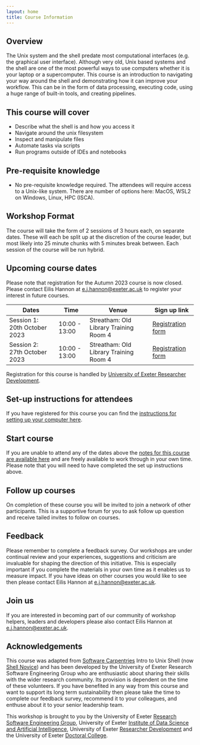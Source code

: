 ```yaml
---
layout: home
title: Course Information
---
```


## Overview

The Unix system and the shell predate most computational interfaces (e.g. the graphical user interface). Although very old, Unix based systems and the shell are one of the most powerful ways to use computers whether it is your laptop or a supercomputer. This course is an introduction to navigating your way around the shell and demonstrating how it can improve your workflow. This can be in the form of data processing, executing code, using a huge range of built-in tools, and creating pipelines.

## This course will cover

- Describe what the shell is and how you access it
- Navigate around the unix filesystem
- Inspect and manipulate files
- Automate tasks via scripts
- Run programs outside of IDEs and notebooks

## Pre-requisite knowledge

- No pre-requisite knowledge required. The attendees will require access to a Unix-like system. There are number of options here: MacOS, WSL2 on Windows, Linux, HPC (ISCA).

## Workshop Format

The course will take the form of 2 sessions of 3 hours each, on separate dates. These will each be split up at the discretion of the course leader, but most likely into 25 minute chunks with 5 minutes break between. Each session of the course will be run hybrid.

## Upcoming course dates

Please note that registration for the Autumn 2023 course is now closed. Please contact Eilis Hannon at <e.j.hannon@exeter.ac.uk> to register your interest in future courses.

| Dates | Time  | Venue | Sign up link |
|--- |--- |--- | --- |
| Session 1: 20th October 2023 | 10:00 - 13:00 | Streatham: Old Library Training Room 4  | [Registration form]( https://forms.office.com/r/iYb6xV0g6h) |
| Session 2: 27th October 2023 | 10:00 - 13:00 | Streatham: Old Library Training Room 4  | [Registration form]( https://forms.office.com/r/iYb6xV0g6h) |

Registration for this course is handled by [University of Exeter Researcher Development](https://www.exeter.ac.uk/research/doctoralcollege/early-career-researchers/traininganddevelopment/rdprogramme/).

## Set-up instructions for attendees

If you have registered for this course you can find the [instructions for setting up your computer here](https://uniexeterrse.github.io/intro-unix-shell/setup.html).

## Start course

If you are unable to attend any of the dates above the [notes for this course are available here](https://uniexeterrse.github.io/intro-unix-shell/contents.html) and are freely available to work through in your own time. Please note that you will need to have completed the set up instructions above.

## Follow up courses

On completion of these course you will be invited to join a network of other participants. This is a supportive forum for you to ask follow up question and receive tailed invites to follow on courses.

## Feedback

Please remember to complete a feedback survey. Our workshops are under continual review and your experiences, suggestions and criticism are invaluable for shaping the direction of this initiative. This is especially important if you complete the materials in your own time as it enables us to measure impact. If you have ideas on other courses you would like to see then please contact Eilis Hannon at <e.j.hannon@exeter.ac.uk>.

## Join us

If you are interested in becoming part of our community of workshop helpers, leaders and developers please also contact Eilis Hannon at <e.j.hannon@exeter.ac.uk>.

## Acknowledgements

This course was adapted from [Software Carpentries](https://software-carpentry.org/) Intro to Unix Shell (now [Shell Novice](https://swcarpentry.github.io/shell-novice/)) and has been developed by the University of Exeter Research Software Engineering Group who are enthusiastic about sharing their skills with the wider research community.
Its provision is dependent on the time of these volunteers.
If you have benefited in any way from this course and want to support its long term sustainability then please take the time to complete our feedback survey, recommend it to your colleagues, and enthuse about it to your senior leadership team.

This workshop is brought to you by the University of Exeter [Research Software Engineering Group](https://www.exeter.ac.uk/research/software-engineering/), University of Exeter [Institute of Data Science and Artificial Intelligence](https://www.exeter.ac.uk/research/idsai/), University of Exeter [Researcher Development](https://www.exeter.ac.uk/research/doctoralcollege/early-career-researchers/traininganddevelopment/rdprogramme/) and the University of Exeter [Doctoral College](https://www.exeter.ac.uk/research/doctoralcollege/).
